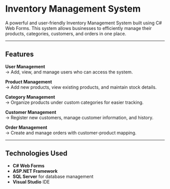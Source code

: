 #  Inventory Management System

A powerful and user-friendly Inventory Management System built using C# Web Forms. This system allows businesses to efficiently manage their products, categories, customers, and orders in one place.

---

##  Features

 **User Management**  
→ Add, view, and manage users who can access the system.

 **Product Management**  
→ Add new products, view existing products, and maintain stock details.

 **Category Management**  
→ Organize products under custom categories for easier tracking.

 **Customer Management**  
→ Register new customers, manage customer information, and history.

 **Order Management**  
→ Create and manage orders with customer-product mapping.


---


##  Technologies Used

- **C# Web Forms**
- **ASP.NET Framework**
- **SQL Server** for database management
- **Visual Studio** IDE







